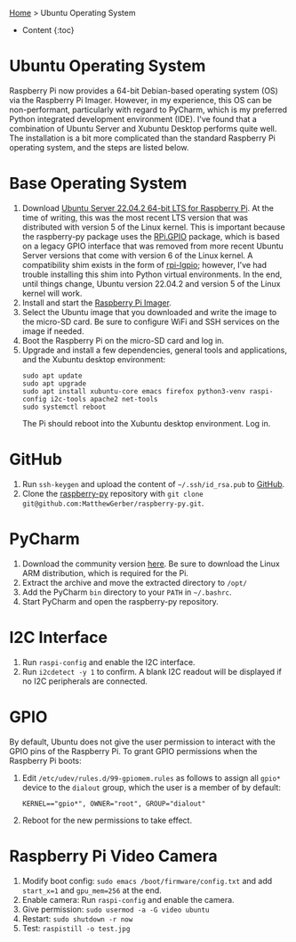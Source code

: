 [Home](index.md) > Ubuntu Operating System
* Content
{:toc}

# Ubuntu Operating System
Raspberry Pi now provides a 64-bit Debian-based operating system (OS) via the Raspberry Pi Imager. However, in my 
experience, this OS can be non-performant, particularly with regard to PyCharm, which is my preferred Python 
integrated development environment (IDE). I've found that a combination of Ubuntu Server and Xubuntu Desktop performs
quite well. The installation is a bit more complicated than the standard Raspberry Pi operating system, and the steps
are listed below.

# Base Operating System
1. Download 
   [Ubuntu Server 22.04.2 64-bit LTS for Raspberry Pi](https://old-releases.ubuntu.com/releases/22.04/ubuntu-22.04.2-preinstalled-server-arm64+raspi.img.xz). 
   At the time of writing, this was the most recent LTS version that was distributed with version 5 of the Linux kernel.
   This is important because the raspberry-py package uses the [RPi.GPIO](https://pypi.org/project/RPi.GPIO/) package, 
   which is based on a legacy GPIO interface that was removed from more recent Ubuntu Server versions that come with 
   version 6 of the Linux kernel. A compatibility shim exists in the form of
   [rpi-lgpio](https://pypi.org/project/rpi-lgpio/); however, I've had trouble installing this shim into Python virtual 
   environments. In the end, until things change, Ubuntu version 22.04.2 and version 5 of the Linux kernel will work.  
2. Install and start the [Raspberry Pi Imager](https://www.raspberrypi.com/software/).
3. Select the Ubuntu image that you downloaded and write the image to the micro-SD card. Be sure to configure WiFi and 
   SSH services on the image if needed.
4. Boot the Raspberry Pi on the micro-SD card and log in.
5. Upgrade and install a few dependencies, general tools and applications, and the Xubuntu desktop environment:
   ```shell
   sudo apt update
   sudo apt upgrade
   sudo apt install xubuntu-core emacs firefox python3-venv raspi-config i2c-tools apache2 net-tools
   sudo systemctl reboot
   ```
   The Pi should reboot into the Xubuntu desktop environment. Log in.

# GitHub
1. Run `ssh-keygen` and upload the content of `~/.ssh/id_rsa.pub` to [GitHub](https://github.com/settings/ssh/new).
2. Clone the [raspberry-py](https://github.com/MatthewGerber/raspberry-py) repository with 
   `git clone git@github.com:MatthewGerber/raspberry-py.git`.

# PyCharm
1. Download the community version [here](https://www.jetbrains.com/pycharm/download). Be sure to download the Linux ARM
   distribution, which is required for the Pi.
2. Extract the archive and move the extracted directory to `/opt/`
3. Add the PyCharm `bin` directory to your `PATH` in `~/.bashrc`.
4. Start PyCharm and open the raspberry-py repository.

# I2C Interface
1. Run `raspi-config` and enable the I2C interface.
2. Run `i2cdetect -y 1` to confirm. A blank I2C readout will be displayed if no I2C peripherals are connected.

# GPIO
By default, Ubuntu does not give the user permission to interact with the GPIO pins of the Raspberry Pi. To grant GPIO 
permissions when the Raspberry Pi boots:

1. Edit `/etc/udev/rules.d/99-gpiomem.rules` as follows to assign all `gpio*` device to the `dialout` group, which the 
user is a member of by default:
   ```
   KERNEL=="gpio*", OWNER="root", GROUP="dialout"
   ```
2. Reboot for the new permissions to take effect.

# Raspberry Pi Video Camera
1. Modify boot config:  `sudo emacs /boot/firmware/config.txt` and add `start_x=1` and `gpu_mem=256` at the end.
2. Enable camera:  Run `raspi-config` and enable the camera.
3. Give permission:  `sudo usermod -a -G video ubuntu`
4. Restart:  `sudo shutdown -r now`
5. Test:  `raspistill -o test.jpg`
